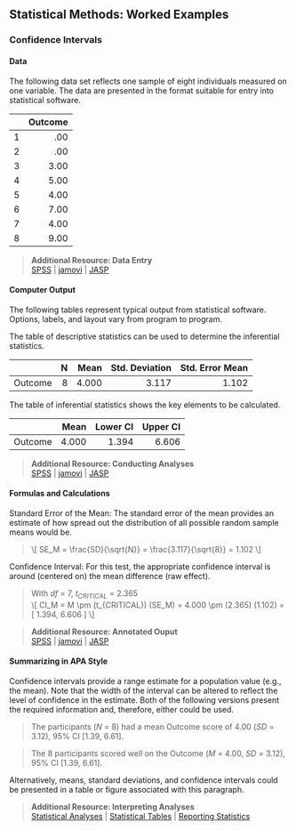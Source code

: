 ## Statistical Methods: Worked Examples

### Confidence Intervals

#### Data

The following data set reflects one sample of eight individuals measured on one variable. The data are presented in the format suitable for entry into statistical software.

|     | Outcome |
|-----|--------:|
| 1   | .00     |
| 2   | .00     |
| 3   | 3.00    |
| 4   | 5.00    |
| 5   | 4.00    |
| 6   | 7.00    |
| 7   | 4.00    |
| 8   | 9.00    |

> **Additional Resource: Data Entry**  
[SPSS](https://cwendorf.github.io/Sourcebook/SPSS/using-software/) | 
[jamovi](https://cwendorf.github.io/Sourcebook/jamovi/using-software/) | 
[JASP](https://cwendorf.github.io/Sourcebook/JASP/using-software/)

#### Computer Output

The following tables represent typical output from statistical software. Options, labels, and layout vary from program to program.

The table of descriptive statistics can be used to determine the inferential statistics.

|         | N   | Mean  | Std. Deviation | Std. Error Mean |
|---------|----:|------:|---------------:|----------------:|
| Outcome | 8   | 4.000 | 3.117          | 1.102           |

The table of inferential statistics shows the key elements to be calculated.

|         |  Mean | Lower CI | Upper CI |
|---------|------:|---------:|---------:|
| Outcome | 4.000 |    1.394 |    6.606 |

> **Additional Resource: Conducting Analyses**   
[SPSS](https://cwendorf.github.io/Sourcebook/SPSS/using-software/) | 
[jamovi](https://cwendorf.github.io/Sourcebook/jamovi/using-software/) | 
[JASP](https://cwendorf.github.io/Sourcebook/JASP/using-software/)

#### Formulas and Calculations

Standard Error of the Mean: The standard error of the mean provides an estimate of how spread out the distribution of all possible random sample means would be.

> \\[ SE_M = \frac{SD}{\sqrt{N}} = \frac{3.117}{\sqrt{8}} = 1.102 \\]

Confidence Interval: For this test, the appropriate confidence interval is around (centered on) the mean difference (raw effect).

> With *df* = 7, *t<sub>CRITICAL</sub>* = 2.365  
> \\[ CI_M = M \pm (t_{CRITICAL}) (SE_M) = 4.000 \pm (2.365) (1.102) = [ 1.394, 6.606 ] \\]

> **Additional Resource: Annotated Ouput**  
[SPSS](https://cwendorf.github.io/Sourcebook/SPSS/annotated-output/) | 
[jamovi](https://cwendorf.github.io/Sourcebook/jamovi/annotated-output/) | 
[JASP](https://cwendorf.github.io/Sourcebook/JASP/annotated-output/)

#### Summarizing in APA Style

Confidence intervals provide a range estimate for a population value (e.g., the mean). Note that the width of the interval can be altered to reflect the level of confidence in the estimate. Both of the following versions present the required information and, therefore, either could be used.

> The participants (*N* = 8) had a mean Outcome score of 4.00 (*SD* = 3.12), 95% CI \[1.39, 6.61\].

> The 8 participants scored well on the Outcome (*M* = 4.00, *SD* = 3.12), 95% CI \[1.39, 6.61\].

Alternatively, means, standard deviations, and confidence intervals could be presented in a table or figure associated with this paragraph.

> **Additional Resource: Interpreting Analyses**   
[Statistical Analyses](https://cwendorf.github.io/Sourcebook/Methods/statistical-analyses/) | 
[Statistical Tables](https://cwendorf.github.io/Sourcebook/Methods/statistical-tables/) | 
[Reporting Statistics](https://cwendorf.github.io/Sourcebook/Methods/reporting-statistics/)
